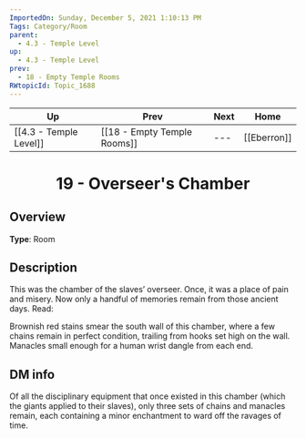 ```yaml
---
ImportedOn: Sunday, December 5, 2021 1:10:13 PM
Tags: Category/Room
parent:
  - 4.3 - Temple Level
up:
  - 4.3 - Temple Level
prev:
  - 18 - Empty Temple Rooms
RWtopicId: Topic_1688
---
```


| Up | Prev | Next | Home |
|----|------|------|------|
| [[4.3 - Temple Level]] | [[18 - Empty Temple Rooms]] | --- | [[Eberron]] |

# <center>19 - Overseer's Chamber</center>

## Overview

**Type**: Room

## Description

This was the chamber of the slaves’ overseer. Once, it was a place of pain and misery. Now only a handful of memories remain from those ancient days. Read:

Brownish red stains smear the south wall of this chamber, where a few chains remain in perfect condition, trailing from hooks set high on the wall. Manacles small enough for a human wrist dangle from each end. 

## DM info

Of all the disciplinary equipment that once existed in this chamber (which the giants applied to their slaves), only three sets of chains and manacles remain, each containing a minor enchantment to ward off the ravages of time.
